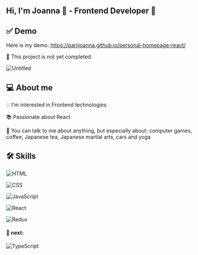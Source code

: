 ## Hi, I'm Joanna 👋 - Frontend Developer 🚀

## ✅ Demo 
Here is my demo:
https://panijoanna.github.io/personal-homepage-react/

📌 This project is not yet completed.

![Untitled](https://user-images.githubusercontent.com/105354955/215997277-bfc6f576-3111-4c31-af5c-898cfc3e8060.png)

## 💻 About me 
💡 I'm interested in Frontend technologies

📚 Passionate about React

💬 You can talk to me about anything, but especially about: computer games, coffee, Japanese tea, Japanese martial arts, cars and yoga

## 🛠️ Skills
![HTML](https://img.shields.io/badge/-HTML-000?&logo=HTML5)

![CSS](https://img.shields.io/badge/-CSS-000?&logo=CSS3)

![JavaScript](https://img.shields.io/badge/-JavaScript-000?&logo=JavaScript)

![React](https://img.shields.io/badge/-React-000?&logo=React)

![Redux](https://img.shields.io/badge/-Redux-000?&logo=Redux)

#### 🚀 next: 

![TypeScript](https://img.shields.io/badge/-TypeScript-000?&logo=TypeScript&logoColor=007ACC)
